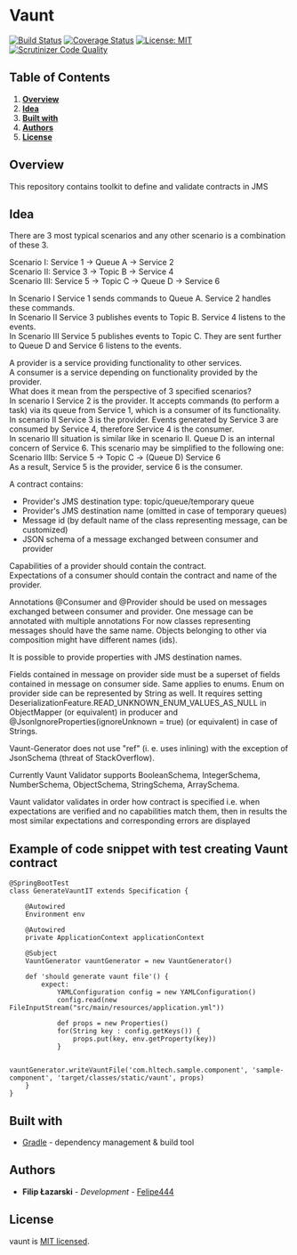 # Vaunt

[![Build Status](https://travis-ci.org/HLTech/vaunt.svg?branch=master)](https://travis-ci.org/HLTech/vaunt)
[![Coverage Status](https://coveralls.io/repos/github/HLTech/vaunt/badge.svg?branch=master)](https://coveralls.io/github/HLTech/vaunt?branch=master)
[![License: MIT](https://img.shields.io/badge/License-MIT-green.svg)](https://opensource.org/licenses/MIT)
[![Scrutinizer Code Quality](https://scrutinizer-ci.com/g/HLTech/vaunt/badges/quality-score.png?b=master)](https://scrutinizer-ci.com/g/HLTech/vaunt/?branch=master)

## Table of Contents
1. [**Overview**](#Overview)
2. [**Idea**](#Idea)
3. [**Built with**](#BuiltWith)
4. [**Authors**](#Authors)
5. [**License**](#License)

## Overview <a name="Overview"></a>

This repository contains toolkit to define and validate contracts in JMS

## Idea <a name="Idea"></a>

There are 3 most typical scenarios and any other scenario is a combination of these 3.


Scenario I:    Service 1 -> Queue A -> Service 2  
Scenario II:   Service 3 -> Topic B -> Service 4  
Scenario III:  Service 5 -> Topic C -> Queue D -> Service 6  

In Scenario I Service 1 sends commands to Queue A. Service 2 handles these commands.  
In Scenario II Service 3 publishes events to Topic B. Service 4 listens to the events.  
In Scenario III Service 5 publishes events to Topic C. They are sent further to Queue D and Service 6 listens to the events. 

A provider is a service providing functionality to other services.  
A consumer is a service depending on functionality provided by the provider.  
What does it mean from the perspective of 3 specified scenarios?  
In scenario I Service 2 is the provider. It accepts commands (to perform a task) via its queue from Service 1, which is a consumer of its functionality.  
In scenario II Service 3 is the provider. Events generated by Service 3 are consumed by Service 4, therefore Service 4 is the consumer.  
In scenario III situation is similar like in scenario II. Queue D is an internal concern of Service 6. This scenario may be simplified to the following one:  
Scenario IIIb: Service 5 -> Topic C -> (Queue D) Service 6  
As a result, Service 5 is the provider, service 6 is the consumer.

A contract contains:
* Provider's JMS destination type: topic/queue/temporary queue
* Provider's JMS destination name (omitted in case of temporary queues)
* Message id (by default name of the class representing message, can be customized)
* JSON schema of a message exchanged between consumer and provider

Capabilities of a provider should contain the contract.  
Expectations of a consumer should contain the contract and name of the provider.

Annotations @Consumer and @Provider should be used on messages exchanged between consumer and provider. One message can be
annotated with multiple annotations For now classes representing messages should have the same name. Objects belonging to 
other via composition might have different names (ids).

It is possible to provide properties with JMS destination names.

Fields contained in message on provider side must be a superset of fields contained in message on consumer side. 
Same applies to enums. Enum on provider side can be represented by String as well.
It requires setting DeserializationFeature.READ_UNKNOWN_ENUM_VALUES_AS_NULL in ObjectMapper (or equivalent)
in producer and @JsonIgnoreProperties(ignoreUnknown = true) (or equivalent) in case of Strings.

Vaunt-Generator does not use "ref" (i. e. uses inlining) with the exception of JsonSchema (threat of StackOverflow).

Currently Vaunt Validator supports BooleanSchema, IntegerSchema, NumberSchema, ObjectSchema, StringSchema, ArraySchema.

Vaunt validator validates in order how contract is specified i.e. when expectations are verified and no capabilities 
match them, then in results the most similar expectations and corresponding errors are displayed

## Example of code snippet with test creating Vaunt contract
```
@SpringBootTest
class GenerateVauntIT extends Specification {

    @Autowired
    Environment env

    @Autowired
    private ApplicationContext applicationContext

    @Subject
    VauntGenerator vauntGenerator = new VauntGenerator()

    def 'should generate vaunt file'() {
        expect:
            YAMLConfiguration config = new YAMLConfiguration()
            config.read(new FileInputStream("src/main/resources/application.yml"))

            def props = new Properties()
            for(String key : config.getKeys()) {
                props.put(key, env.getProperty(key))
            }

            vauntGenerator.writeVauntFile('com.hltech.sample.component', 'sample-component', 'target/classes/static/vaunt', props)
    }
}
```

## Built with <a name="BuiltWith"></a>

* [Gradle](https://gradle.org/) - dependency management & build tool

## Authors <a name="Authors"></a>

* **Filip Łazarski** - *Development* - [Felipe444](https://github.com/Felipe444)

## License <a name="License"></a>

vaunt is [MIT licensed](./LICENSE).
